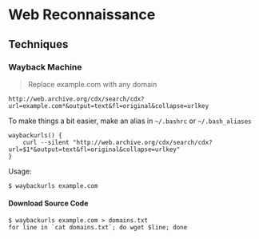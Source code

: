 # Web Reconnaissance

## Techniques

### Wayback Machine

> Replace example.com with any domain

`http://web.archive.org/cdx/search/cdx?url=example.com*&output=text&fl=original&collapse=urlkey`

To make things a bit easier, make an alias in `~/.bashrc` or `~/.bash_aliases`

```
waybackurls() {                                                                 
    curl --silent "http://web.archive.org/cdx/search/cdx?url=$1*&output=text&fl=original&collapse=urlkey"               
}
```

Usage:
```
$ waybackurls example.com
```

#### Download Source Code
```
$ waybackurls example.com > domains.txt
for line in `cat domains.txt`; do wget $line; done
```
